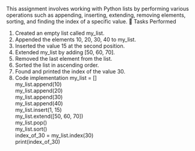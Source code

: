 This assignment involves working with Python lists by performing various operations such as appending, inserting, extending, removing elements, sorting, and finding the index of a specific value.
🚀 Tasks Performed
1. Created an empty list called my_list.
2. Appended the elements 10, 20, 30, 40 to my_list.
3. Inserted the value 15 at the second position.
4. Extended my_list by adding [50, 60, 70].
5. Removed the last element from the list.
6. Sorted the list in ascending order.
7. Found and printed the index of the value 30.
8. Code implementation
my_list = []  
my_list.append(10)  
my_list.append(20)  
my_list.append(30)  
my_list.append(40)  
my_list.insert(1, 15)  
my_list.extend([50, 60, 70])  
my_list.pop()  
my_list.sort()  
index_of_30 = my_list.index(30)  
print(index_of_30)
